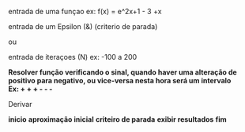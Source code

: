 
entrada de uma funçao
ex: f(x) = e^2x+1 - 3 +x

entrada de um Epsilon (&)
(criterio de parada)

ou

entrada de iteraçoes (N)
ex: -100 a 200

<b> Resolver função verificando o sinal, quando haver uma alteração de positivo para negativo, ou vice-versa nesta hora será um intervalo </b> 
<br>
  <b> Ex: + + + - - - </b>
  
Derivar 


<b>inicio</b>
<b>aproximação inicial</b>
<b>criteiro de parada</b>
<b>exibir resultados</b>
<B>fim</b>

